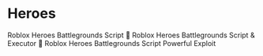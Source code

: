 # Heroes
Roblox Heroes Battlegrounds Script 🚀 Roblox Heroes Battlegrounds Script &amp; Executor 🚀 Roblox Heroes Battlegrounds Script Powerful Exploit
